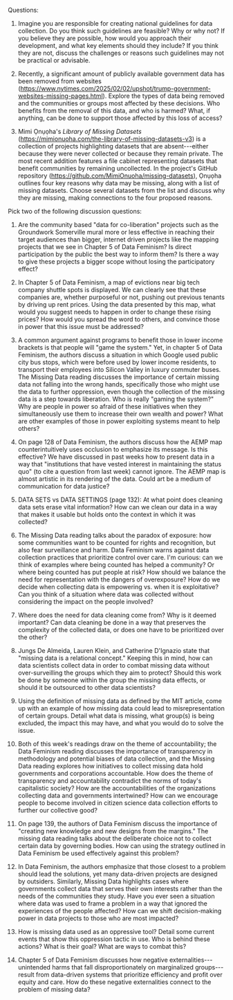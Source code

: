 Questions:

1.  Imagine you are responsible for creating national guidelines for
    data collection. Do you think such guidelines are feasible? Why or
    why not? If you believe they are possible, how would you approach
    their development, and what key elements should they include? If you
    think they are not, discuss the challenges or reasons such
    guidelines may not be practical or advisable.

2.  Recently, a significant amount of publicly available government data
    has been removed from websites
    (<https://www.nytimes.com/2025/02/02/upshot/trump-government-websites-missing-pages.html>).
    Explore the types of data being removed and the communities or
    groups most affected by these decisions. Who benefits from the
    removal of this data, and who is harmed? What, if anything, can be
    done to support those affected by this loss of access?

3.  Mimi Ọnụọha's *Library of Missing Datasets*
    (<https://mimionuoha.com/the-library-of-missing-datasets-v3>) is a
    collection of projects highlighting datasets that are
    absent---either because they were never collected or because they
    remain private. The most recent addition features a file cabinet
    representing datasets that benefit communities by remaining
    uncollected. In the project\'s GitHub repository
    (<https://github.com/MimiOnuoha/missing-datasets>), Ọnụọha outlines
    four key reasons why data may be missing, along with a list of
    missing datasets. Choose several datasets from the list and discuss
    why they are missing, making connections to the four proposed
    reasons.

Pick two of the following discussion questions:

1.  Are the community based "data for co-liberation" projects such as
    the Groundwork Somerville mural more or less effective in reaching
    their target audiences than bigger, internet driven projects like
    the mapping projects that we see in Chapter 5 of Data Feminism? Is
    direct participation by the public the best way to inform them? Is
    there a way to give these projects a bigger scope without losing the
    participatory effect?

2.  In Chapter 5 of Data Feminism, a map of evictions near big tech
    company shuttle spots is displayed. We can clearly see that these
    companies are, whether purposeful or not, pushing out previous
    tenants by driving up rent prices. Using the data presented by this
    map, what would you suggest needs to happen in order to change these
    rising prices? How would you spread the word to others, and convince
    those in power that this issue must be addressed?

3.  A common argument against programs to benefit those in lower income
    brackets is that people will \"game the system.\" Yet, in chapter 5
    of Data Feminism, the authors discuss a situation in which Google
    used public city bus stops, which were before used by lower income
    residents, to transport their employees into Silicon Valley in
    luxury commuter buses. The Missing Data reading discusses the
    importance of certain missing data not falling into the wrong hands,
    specifically those who might use the data to further oppression,
    even though the collection of the missing data is a step towards
    liberation. Who is really \"gaming the system?\" Why are people in
    power so afraid of these initiatives when they simultaneously use
    them to increase their own wealth and power? What are other examples
    of those in power exploiting systems meant to help others?

4.  On page 128 of Data Feminism, the authors discuss how the AEMP map
    counterintuitively uses occlusion to emphasize its message. Is this
    effective? We have discussed in past weeks how to present data in a
    way that "institutions that have vested interest in maintaining the
    status quo" (to cite a question from last week) cannot ignore. The
    AEMP map is almost artistic in its rendering of the data. Could art
    be a medium of communication for data justice?

5.  DATA SETS vs DATA SETTINGS (page 132): At what point does cleaning
    data sets erase vital information? How can we clean our data in a
    way that makes it usable but holds onto the context in which it was
    collected?

6.  The Missing Data reading talks about the paradox of exposure: how
    some communities want to be counted for rights and recognition, but
    also fear surveillance and harm. Data Feminism warns against data
    collection practices that prioritize control over care. I'm curious:
    can we think of examples where being counted has helped a community?
    Or where being counted has put people at risk? How should we balance
    the need for representation with the dangers of overexposure? How do
    we decide when collecting data is empowering vs. when it is
    exploitative? Can you think of a situation where data was collected
    without considering the impact on the people involved?

7.  Where does the need for data cleaning come from? Why is it deemed
    important? Can data cleaning be done in a way that preserves the
    complexity of the collected data, or does one have to be prioritized
    over the other?

8.  Jungs De Almeida, Lauren Klein, and Catherine D'Ignazio state that
    "missing data is a relational concept." Keeping this in mind, how
    can data scientists collect data in order to combat missing data
    without over-surveilling the groups which they aim to protect?
    Should this work be done by someone within the group the missing
    data effects, or should it be outsourced to other data scientists?

9.  Using the definition of missing data as defined by the MIT article,
    come up with an example of how missing data could lead to
    misrepresentation of certain groups. Detail what data is missing,
    what group(s) is being excluded, the impact this may have, and what
    you would do to solve the issue.

10. Both of this week\'s readings draw on the theme of accountability;
    the Data Feminism reading discusses the importance of transparency
    in methodology and potential biases of data collection, and the
    Missing Data reading explores how initiatives to collect missing
    data hold governments and corporations accountable. How does the
    theme of transparency and accountability contradict the norms of
    today\'s capitalistic society? How are the accountabilities of the
    organizations collecting data and governments intertwined? How can
    we encourage people to become involved in citizen science data
    collection efforts to further our collective good?

11. On page 139, the authors of Data Feminism discuss the importance of
    "creating new knowledge and new designs from the margins." The
    missing data reading talks about the deliberate choice not to
    collect certain data by governing bodies. How can using the strategy
    outlined in Data Feminism be used effectively against this problem?

12. In Data Feminism, the authors emphasize that those closest to a
    problem should lead the solutions, yet many data-driven projects are
    designed by outsiders. Similarly, Missing Data highlights cases
    where governments collect data that serves their own interests
    rather than the needs of the communities they study. Have you ever
    seen a situation where data was used to frame a problem in a way
    that ignored the experiences of the people affected? How can we
    shift decision-making power in data projects to those who are most
    impacted?

13. How is missing data used as an oppressive tool? Detail some current
    events that show this oppression tactic in use. Who is behind these
    actions? What is their goal? What are ways to combat this?

14. Chapter 5 of Data Feminism discusses how negative
    externalities---unintended harms that fall disproportionately on
    marginalized groups---result from data-driven systems that
    prioritize efficiency and profit over equity and care. How do these
    negative externalities connect to the problem of missing data?
